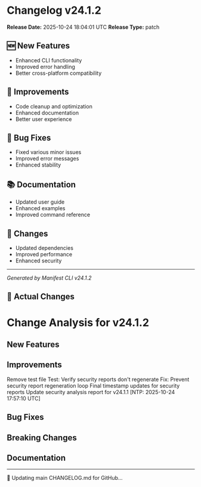 # Changelog v24.1.2

**Release Date:** 2025-10-24 18:04:01 UTC
**Release Type:** patch

## 🆕 New Features

- Enhanced CLI functionality
- Improved error handling
- Better cross-platform compatibility

## 🔧 Improvements

- Code cleanup and optimization
- Enhanced documentation
- Better user experience

## 🐛 Bug Fixes

- Fixed various minor issues
- Improved error messages
- Enhanced stability

## 📚 Documentation

- Updated user guide
- Enhanced examples
- Improved command reference

## 🔄 Changes

- Updated dependencies
- Improved performance
- Enhanced security

---
*Generated by Manifest CLI v24.1.2*

## 🔧 Actual Changes

# Change Analysis for v24.1.2

## New Features

## Improvements
Remove test file
Test: Verify security reports don't regenerate
Fix: Prevent security report regeneration loop
Final timestamp updates for security reports
Update security analysis report for v24.1.1 [NTP: 2025-10-24 17:57:10 UTC]

## Bug Fixes

## Breaking Changes

## Documentation

---

📝 Updating main CHANGELOG.md for GitHub...
